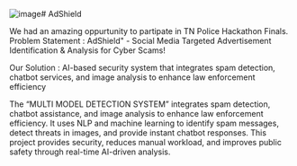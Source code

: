 ![image](https://github.com/user-attachments/assets/540c4cd4-c755-413c-8fc6-2c7c0b3c48a6)# AdShield

We had an amazing oppurtunity to partipate in TN Police Hackathon Finals.
Problem Statement : AdShield" - Social Media Targeted Advertisement Identification & Analysis for Cyber Scams!

Our Solution : AI-based security system that integrates spam detection, chatbot services, and image analysis to enhance law enforcement efficiency

The “MULTI MODEL DETECTION SYSTEM” integrates spam detection, chatbot assistance, and image analysis to enhance law enforcement efficiency. It uses NLP and machine learning to identify spam messages, detect threats in images, and provide instant chatbot responses. This project provides security, reduces manual workload, and improves public safety through real-time AI-driven analysis.

